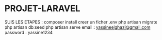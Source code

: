 ﻿# PROJET-LARAVEL
 SUIS LES ETAPES :
 composer install
 creer un ficher .env
 php artisan migrate
 php artisan db:seed
 php artisan serve
email : yassineelghazi@gmail.com
password : yassine1234
